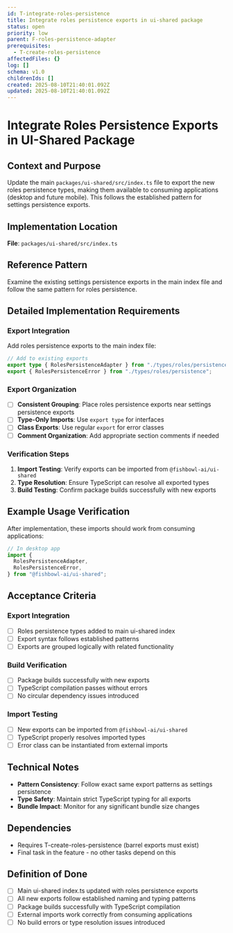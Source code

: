 ```yaml
---
id: T-integrate-roles-persistence
title: Integrate roles persistence exports in ui-shared package
status: open
priority: low
parent: F-roles-persistence-adapter
prerequisites:
  - T-create-roles-persistence
affectedFiles: {}
log: []
schema: v1.0
childrenIds: []
created: 2025-08-10T21:40:01.092Z
updated: 2025-08-10T21:40:01.092Z
---
```


# Integrate Roles Persistence Exports in UI-Shared Package

## Context and Purpose

Update the main `packages/ui-shared/src/index.ts` file to export the new roles persistence types, making them available to consuming applications (desktop and future mobile). This follows the established pattern for settings persistence exports.

## Implementation Location

**File**: `packages/ui-shared/src/index.ts`

## Reference Pattern

Examine the existing settings persistence exports in the main index file and follow the same pattern for roles persistence.

## Detailed Implementation Requirements

### Export Integration

Add roles persistence exports to the main index file:

```typescript
// Add to existing exports
export type { RolesPersistenceAdapter } from "./types/roles/persistence";
export { RolesPersistenceError } from "./types/roles/persistence";
```

### Export Organization

- [ ] **Consistent Grouping**: Place roles persistence exports near settings persistence exports
- [ ] **Type-Only Imports**: Use `export type` for interfaces
- [ ] **Class Exports**: Use regular `export` for error classes
- [ ] **Comment Organization**: Add appropriate section comments if needed

### Verification Steps

1. **Import Testing**: Verify exports can be imported from `@fishbowl-ai/ui-shared`
2. **Type Resolution**: Ensure TypeScript can resolve all exported types
3. **Build Testing**: Confirm package builds successfully with new exports

## Example Usage Verification

After implementation, these imports should work from consuming applications:

```typescript
// In desktop app
import {
  RolesPersistenceAdapter,
  RolesPersistenceError,
} from "@fishbowl-ai/ui-shared";
```

## Acceptance Criteria

### Export Integration

- [ ] Roles persistence types added to main ui-shared index
- [ ] Export syntax follows established patterns
- [ ] Exports are grouped logically with related functionality

### Build Verification

- [ ] Package builds successfully with new exports
- [ ] TypeScript compilation passes without errors
- [ ] No circular dependency issues introduced

### Import Testing

- [ ] New exports can be imported from `@fishbowl-ai/ui-shared`
- [ ] TypeScript properly resolves imported types
- [ ] Error class can be instantiated from external imports

## Technical Notes

- **Pattern Consistency**: Follow exact same export patterns as settings persistence
- **Type Safety**: Maintain strict TypeScript typing for all exports
- **Bundle Impact**: Monitor for any significant bundle size changes

## Dependencies

- Requires T-create-roles-persistence (barrel exports must exist)
- Final task in the feature - no other tasks depend on this

## Definition of Done

- [ ] Main ui-shared index.ts updated with roles persistence exports
- [ ] All new exports follow established naming and typing patterns
- [ ] Package builds successfully with TypeScript compilation
- [ ] External imports work correctly from consuming applications
- [ ] No build errors or type resolution issues introduced
